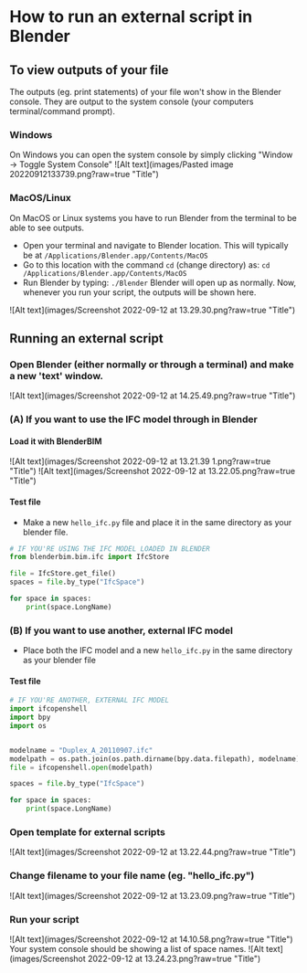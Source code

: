 # How to run an external script in Blender
## To view outputs of your file
The outputs (eg. print statements) of your file won't show in the Blender console. They are output to the system console (your computers terminal/command prompt).
### Windows
On Windows you can open the system console by simply clicking "Window -> Toggle System Console"
![Alt text](images/Pasted image 20220912133739.png?raw=true "Title")
### MacOS/Linux
On MacOS or Linux systems you have to run Blender from the terminal to be able to see outputs.

- Open your terminal and navigate to Blender location. This will typically be at `/Applications/Blender.app/Contents/MacOS`
- Go to this location with the command `cd` (change directory) as:
	`cd /Applications/Blender.app/Contents/MacOS`
- Run Blender by typing:
	`./Blender`
	Blender will open up as normally. Now, whenever you run your script, the outputs will be shown here.

![Alt text](images/Screenshot 2022-09-12 at 13.29.30.png?raw=true "Title")
## Running an external script
### Open Blender (either normally or through a terminal) and make a new 'text' window.
![Alt text](images/Screenshot 2022-09-12 at 14.25.49.png?raw=true "Title")
### (A) If you want to use the IFC model through in Blender
#### Load it with BlenderBIM
![Alt text](images/Screenshot 2022-09-12 at 13.21.39 1.png?raw=true "Title")
![Alt text](images/Screenshot 2022-09-12 at 13.22.05.png?raw=true "Title")
#### Test file
- Make a new `hello_ifc.py` file and place it in the same directory as your blender file.
```python
# IF YOU'RE USING THE IFC MODEL LOADED IN BLENDER
from blenderbim.bim.ifc import IfcStore

file = IfcStore.get_file()
spaces = file.by_type("IfcSpace")

for space in spaces:
	print(space.LongName)
```

### (B) If you want to use another, external IFC model 
- Place both the IFC model  and a new `hello_ifc.py` in the same directory as your blender file
#### Test file
```python
# IF YOU'RE ANOTHER, EXTERNAL IFC MODEL
import ifcopenshell
import bpy
import os


modelname = "Duplex_A_20110907.ifc"
modelpath = os.path.join(os.path.dirname(bpy.data.filepath), modelname)
file = ifcopenshell.open(modelpath)

spaces = file.by_type("IfcSpace")

for space in spaces:
	print(space.LongName)
```

### Open template for external scripts
![Alt text](images/Screenshot 2022-09-12 at 13.22.44.png?raw=true "Title")
### Change filename to your file name (eg. "hello_ifc.py")
![Alt text](images/Screenshot 2022-09-12 at 13.23.09.png?raw=true "Title")
### Run your script
![Alt text](images/Screenshot 2022-09-12 at 14.10.58.png?raw=true "Title")
Your system console should be showing a list of space names.
![Alt text](images/Screenshot 2022-09-12 at 13.24.23.png?raw=true "Title")
